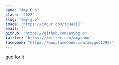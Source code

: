 ```yaml
---
name: "Amy Guo"
class: "2022"
slug: "amy-guo"
image: "https://imgur.com/tgH4JjB"
email: ""
github: "https://github.com/amybguo"
twitter: "https://twitter.com/amyguoo"
facebook: "https://www.facebook.com/amyguo1299/"
---
```

guo for it